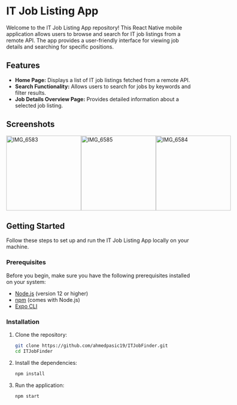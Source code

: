 # IT Job Listing App

Welcome to the IT Job Listing App repository! This React Native mobile application allows users to browse and search for IT job listings from a remote API. The app provides a user-friendly interface for viewing job details and searching for specific positions.

## Features

- **Home Page:** Displays a list of IT job listings fetched from a remote API.
- **Search Functionality:** Allows users to search for jobs by keywords and filter results.
- **Job Details Overview Page:** Provides detailed information about a selected job listing.

## Screenshots

<div style="display: flex; justify-content: space-between;">
    <img src="https://github.com/ahmedpasic19/ITJobFinder/assets/105505058/59dfd4a4-42e7-4b54-b9ea-c228bd48f39d" alt="IMG_6583" style="height: 200px;">
    <img src="https://github.com/ahmedpasic19/ITJobFinder/assets/105505058/3a984004-2c97-49e8-b75f-7037faabc930" alt="IMG_6585" style="height: 200px;">
    <img src="https://github.com/ahmedpasic19/ITJobFinder/assets/105505058/959f576d-7867-4d72-ba29-29b25f304b62" alt="IMG_6584" style="height: 200px;">
</div>

## Getting Started

Follow these steps to set up and run the IT Job Listing App locally on your machine.

### Prerequisites

Before you begin, make sure you have the following prerequisites installed on your system:

- [Node.js](https://nodejs.org/) (version 12 or higher)
- [npm](https://www.npmjs.com/) (comes with Node.js)
- [Expo CLI](https://docs.expo.dev/get-started/installation/)

### Installation

1. Clone the repository:

   ```bash
   git clone https://github.com/ahmedpasic19/ITJobFinder.git
   cd ITJobFinder

2. Install the dependencies:

   ```bash
   npm install
   
3. Run the application:

   ```bash
   npm start
